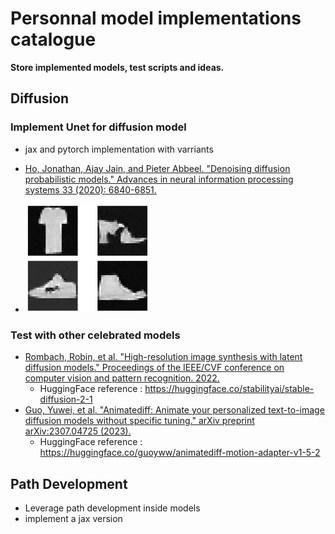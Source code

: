 # Personnal model implementations catalogue

**Store implemented models, test scripts and ideas.**

## Diffusion

### Implement Unet for diffusion model
- jax and pytorch implementation with varriants
- [Ho, Jonathan, Ajay Jain, and Pieter Abbeel. "Denoising diffusion probabilistic models." Advances in neural information processing systems 33 (2020): 6840-6851.](https://proceedings.neurips.cc/paper/2020/file/4c5bcfec8584af0d967f1ab10179ca4b-Paper.pdf)

- <img src="unet/generated_fMNIST.png" alt="drawing" width="200"/>

### Test with other celebrated models
- [Rombach, Robin, et al. "High-resolution image synthesis with latent diffusion models." Proceedings of the IEEE/CVF conference on computer vision and pattern recognition. 2022.](https://openaccess.thecvf.com/content/CVPR2022/papers/Rombach_High-Resolution_Image_Synthesis_With_Latent_Diffusion_Models_CVPR_2022_paper.pdf)
    - HuggingFace reference : https://huggingface.co/stabilityai/stable-diffusion-2-1
- [Guo, Yuwei, et al. "Animatediff: Animate your personalized text-to-image diffusion models without specific tuning." arXiv preprint arXiv:2307.04725 (2023).](https://arxiv.org/pdf/2307.04725) 
    - HuggingFace reference : https://huggingface.co/guoyww/animatediff-motion-adapter-v1-5-2


## Path Development
- Leverage path development inside models
- implement a jax version

